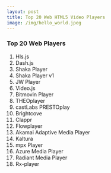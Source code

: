 ```yaml
---
layout: post
title: Top 20 Web HTML5 Video Players
image: /img/hello_world.jpeg
---
```


### Top 20 Web Players
1. Hls.js
2. Dash.js
3. Shaka Player
4. Shaka Player v1
5. JW Player
6. Video.js
7. Bitmovin Player
8. THEOplayer
9. castLabs PRESTOplay
10. Brightcove
11. Clappr
12. Flowplayer
13. Akamai Adaptive Media Player
14. Kaltura
15. mpx Player
16. Azure Media Player
17. Radiant Media Player
18. Rx-player

